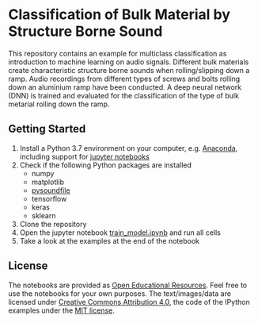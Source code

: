 # Classification of Bulk Material by Structure Borne Sound

This repository contains an example for multiclass classification as introduction to machine learning on audio signals. Different bulk materials create characteristic structure borne sounds when rolling/slipping down a ramp. Audio recordings from different types of screws and bolts rolling down an aluminium ramp have been conducted. A deep neural network (DNN) is trained and evaluated for the classification of the type of bulk metarial rolling down the ramp.


## Getting Started

1. Install a Python 3.7 environment on your computer, e.g. [Anaconda](https://www.anaconda.com), including support 
for [jupyter notebooks](https://jupyter.org/)
2. Check if the following Python packages are installed
    * numpy
    * matplotlib
    * [pysoundfile](https://pysoundfile.readthedocs.io/en/latest/)
    * tensorflow
    * keras
    * sklearn
3. Clone the repository
4. Open the jupyter notebook [train_model.ipynb](train_model.ipynb) and run all cells
5. Take a look at the examples at the end of the notebook



## License

The notebooks are provided as [Open Educational Resources](https://en.wikipedia.org/wiki/Open_educational_resources). Feel free to use the notebooks for your own purposes. The text/images/data are licensed under [Creative Commons Attribution 4.0](https://creativecommons.org/licenses/by/4.0/), the code of the IPython examples under the [MIT license](https://opensource.org/licenses/MIT).
